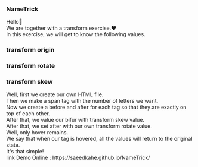 ### NameTrick

Hello👋 <br>
We are together with a transform exercise.❤️<br>
In this exercise, we will get to know the following values.<br>
<h3>transform origin</h3> 
<h3> transform rotate</h3>
<h3>transform skew</h3>
Well, first we create our own HTML file.<br>
Then we make a span tag with the number of letters we want.<br>
Now we create a before and after for each tag so that they are exactly on top of each other.<br>
After that, we value our bifur with transform skew value.<br>
After that, we set after with our own transform rotate value.<br>
Well, only hover remains.<br>
We say that when our tag is hovered, all the values will return to the original state.<br> 
It's that simple!<br>
link Demo Online : https://saeedkahe.github.io/NameTrick/
